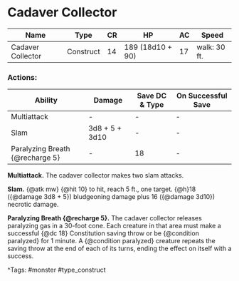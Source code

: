 # Cadaver Collector

| Name | Type | CR | HP | AC | Speed |
|------|------|----|----|----|-------|
| Cadaver Collector | Construct | 14 | 189 (18d10 + 90) | 17 | walk: 30 ft. |

### Actions:

| Ability | Damage | Save DC & Type | On Successful Save |
|---------|--------|----------------|--------------------|
| Multiattack | - | - | - |
| Slam | 3d8 + 5 + 3d10 | - | - |
| Paralyzing Breath {@recharge 5} | - | 18 | - |


**Multiattack.** The cadaver collector makes two slam attacks.

**Slam.** {@atk mw} {@hit 10} to hit, reach 5 ft., one target. {@h}18 ({@damage 3d8 + 5}) bludgeoning damage plus 16 ({@damage 3d10}) necrotic damage.

**Paralyzing Breath {@recharge 5}.** The cadaver collector releases paralyzing gas in a 30-foot cone. Each creature in that area must make a successful {@dc 18} Constitution saving throw or be {@condition paralyzed} for 1 minute. A {@condition paralyzed} creature repeats the saving throw at the end of each of its turns, ending the effect on itself with a success.

^Tags: #monster #type_construct